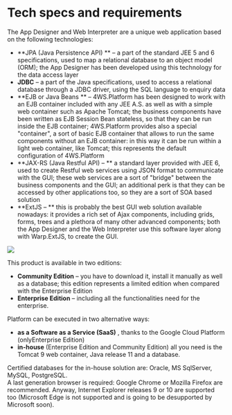 # Tech specs and requirements

The App Designer and Web Interpreter are a unique web application based on the following technologies:

* **JPA (Java Persistence API) ** – a part of the standard JEE 5 and 6 specifications, used to map a relational database to an object model (ORM); the App Designer has been developed using this technology for the data access layer
* **JDBC**  – a part of the Java specifications, used to access a relational database through a JDBC driver, using the SQL language to enquiry data
* **EJB or Java Beans ** – 4WS.Platform has been designed to work with an EJB container included with any JEE A.S. as well as with a simple web container such as Apache Tomcat; the business components have been written as EJB Session Bean stateless, so that they can be run inside the EJB container; 4WS.Platform provides also a special "container", a sort of basic EJB container that allows to run the same components without an EJB container: in this way it can be run within a light web container, like Tomcat; this represents the default configuration of 4WS.Platform
* **JAX-RS (Java Restful API) – ** a standard layer provided with JEE 6, used to create Restful web services using JSON format to communicate with the GUI; these web services are a sort of "bridge" between the business components and the GUI; an additional perk is that they can be accessed by other applications too, so they are a sort of SOA based solution
* **ExtJS – ** this is probably the best GUI web solution available nowadays: it provides a rich set of Ajax components, including grids, forms, trees and a plethora of many other advanced components; both the App Designer and the Web Interpreter use this software layer along with Warp.ExtJS, to create the GUI.

![](http://4wsplatform.org/wp-content/uploads/2018/02/arch.png)

This product is available in two editions:

* **Community Edition**  – you have to download it, install it manually as well as a database; this edition represents a limited edition when compared with the Enterprise Edition
* **Enterprise Edition**  – including all the functionalities need for the enterprise.

Platform can be executed in two alternative ways:

* **as a Software as a Service (SaaS)** , thanks to the Google Cloud Platform (onlyEnterprise Edition)
* **in-house**  (Enterprise Edition and Community Edition) all you need is the Tomcat 9 web container, Java release 11 and a database.

Certified databases for the in-house solution are: Oracle, MS SqlServer, MySQL, PostgreSQL.\
A last generation browser is required: Google Chrome or Mozilla Firefox are recommended. Anyway, Internet Explorer releases 9 or 10 are supported too (Microsoft Edge is not supported and is going to be desupported by Microsoft soon).
